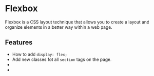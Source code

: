 # Flexbox

Flexbox is a CSS layout technique that allows you to create a layout and organize elements in a better way within a web page.

## Features

- How to add `display: flex;`
- Add new classes fot all `section` tags on the page.
- 
- 
